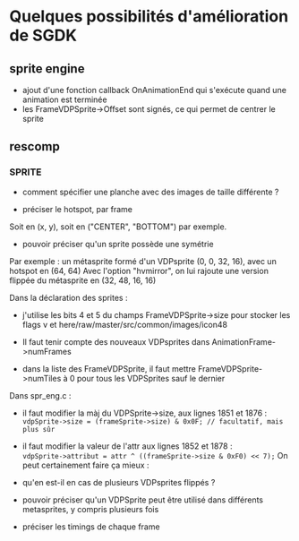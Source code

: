 # Quelques possibilités d'amélioration de SGDK

## sprite engine

* ajout d'une fonction callback OnAnimationEnd qui s'exécute quand une animation est terminée
* les FrameVDPSprite->Offset sont signés, ce qui permet de centrer le sprite

## rescomp

### SPRITE

* comment spécifier une planche avec des images de taille différente ?

* préciser le hotspot, par frame

Soit en (x, y), soit en ("CENTER", "BOTTOM") par exemple.

* pouvoir préciser qu'un sprite possède une symétrie

Par exemple : un métasprite formé d'un VDPsprite (0, 0, 32, 16), avec un hotspot en (64, 64)
Avec l'option "hvmirror", on lui rajoute une version flippée du métasprite en (32, 48, 16, 16) 

Dans la déclaration des sprites :

* j'utilise les bits 4 et 5 du champs FrameVDPSprite->size pour stocker les flags v et here/raw/master/src/common/images/icon48

* Il faut tenir compte des nouveaux VDPsprites dans AnimationFrame->numFrames

* dans la liste des FrameVDPSprite, il faut mettre FrameVDPSprite->numTiles à 0 pour tous les VDPSprites sauf le dernier

Dans spr_eng.c :
* il faut modifier la màj du VDPSprite->size, aux lignes 1851 et 1876 :
```            vdpSprite->size = (frameSprite->size) & 0x0F; // facultatif, mais plus sûr```

* il faut modifier la valeur de l'attr aux lignes 1852 et 1878 :
```            vdpSprite->attribut = attr ^ ((frameSprite->size & 0xF0) << 7);```
On peut certainement faire ça mieux : 
* qu'en est-il en cas de plusieurs VDPsprites flippés ?




* pouvoir préciser qu'un VDPSprite peut être utilisé dans différents metasprites, y compris plusieurs fois

* préciser les timings de chaque frame
